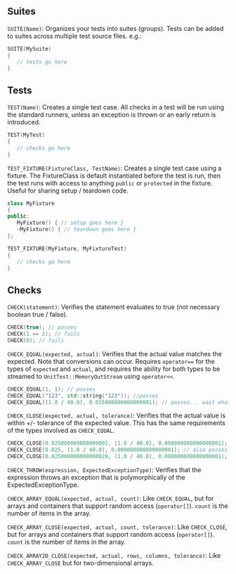 Suites
--------
`SUITE(Name)`: Organizes your tests into suites (groups). Tests can be added to suites across multiple test source files. e.g.:

```cpp
SUITE(MySuite)
{
   // tests go here
}
```

Tests
-------
`TEST(Name)`: Creates a single test case. All checks in a test will be run using the standard runners, unless an exception is thrown or an early return is introduced.

```cpp
TEST(MyTest)
{
   // checks go here
}
``` 

`TEST_FIXTURE(FixtureClass, TestName)`: Creates a single test case using a fixture. The FixtureClass is default instantiated before the test is run, then the test runs with access to anything `public` or `protected` in the fixture. Useful for sharing setup / teardown code.

```cpp
class MyFixture
{
public:
   MyFixture() { // setup goes here }
   ~MyFixture() { // teardown goes here }
};

TEST_FIXTURE(MyFixture, MyFixtureTest)
{
   // checks go here
}
```

Checks
--------
`CHECK(statement)`: Verifies the statement evaluates to true (not necessary boolean true / false).

```cpp
CHECK(true); // passes
CHECK(1 == 2); // fails
CHECK(0); // fails
```

`CHECK_EQUAL(expected, actual)`: Verifies that the actual value matches the expected. Note that conversions can occur. Requires `operator==` for the types of `expected` and `actual`, and requires the ability for both types to be streamed to `UnitTest::MemoryOutStream` using `operator<<`.

```cpp
CHECK_EQUAL(1, 1); // passes
CHECK_EQUAL("123", std::string("123")); //passes
CHECK_EQUAL((1.0 / 40.0), 0.025000000000000001); // passes... wait what? be careful with floating point types!
```

`CHECK_CLOSE(expected, actual, tolerance)`: Verifies that the actual value is within +/- tolerance of the expected value. This has the same requirements of the types involved as `CHECK_EQUAL`.

```cpp
CHECK_CLOSE(0.025000000000000002, (1.0 / 40.0), 0.000000000000000001); // passes
CHECK_CLOSE(0.025, (1.0 / 40.0), 0.000000000000000001); // also passes
CHECK_CLOSE(0.025000000000000020, (1.0 / 40.0), 0.000000000000000001); // fails
```

`CHECK_THROW(expression, ExpectedExceptionType)`: Verifies that the expression throws an exception that is polymorphically of the ExpectedExceptionType.

`CHECK_ARRAY_EQUAL(expected, actual, count)`: Like `CHECK_EQUAL`, but for arrays and containers that support random access (`operator[]`). `count` is the number of items in the array.

`CHECK_ARRAY_CLOSE(expected, actual, count, tolerance)`: Like `CHECK_CLOSE`, but for arrays and containers that support random access (`operator[]`). `count` is the number of items in the array.

`CHECK_ARRAY2D_CLOSE(expected, actual, rows, columns, tolerance)`: Like `CHECK_ARRAY_CLOSE` but for two-dimensional arrays.


